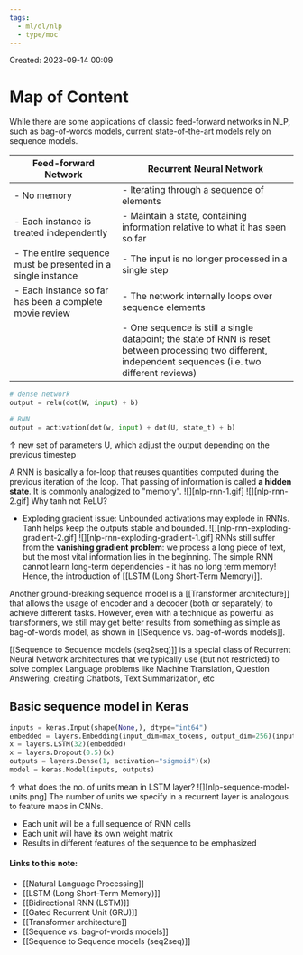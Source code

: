 ```yaml
---
tags:
  - ml/dl/nlp
  - type/moc
---
```

Created: 2023-09-14 00:09
# Map of Content

While there are some applications of classic feed-forward networks in NLP, such as bag-of-words models, current state-of-the-art models rely on sequence models. 

| Feed-forward Network | Recurrent Neural Network |
| --- | --- |
| - No memory | - Iterating through a sequence of elements |
| - Each instance is treated independently | - Maintain a state, containing information relative to what it has seen so far |
| - The entire sequence must be presented in a single instance | - The input is no longer processed in a single step |
| - Each instance so far has been a complete movie review | - The network internally loops over sequence elements |
|  | - One sequence is still a single datapoint; the state of RNN is reset between processing two different, independent sequences (i.e. two different reviews) |


```python
# dense network
output = relu(dot(W, input) + b)

# RNN
output = activation(dot(w, input) + dot(U, state_t) + b)
```
$\uparrow$ new set of parameters U, which adjust the output depending on the previous timestep

A RNN is basically a for-loop that reuses quantities computed during the previous iteration of the loop. That passing of information is called **a hidden state**. It is commonly analogized to "memory".
![][nlp-rnn-1.gif]
![][nlp-rnn-2.gif]
Why tanh not ReLU?
- Exploding gradient issue: Unbounded activations may explode in RNNs. Tanh helps keep the outputs stable and bounded.
![][nlp-rnn-exploding-gradient-2.gif]
![][nlp-rnn-exploding-gradient-1.gif]
RNNs still suffer from the **vanishing gradient problem**: we process a long piece of text, but the most vital information lies in the beginning. The simple RNN cannot learn long-term dependencies - it has no long term memory! Hence, the introduction of [[LSTM (Long Short-Term Memory)]]. 

Another ground-breaking sequence model is a [[Transformer architecture]] that allows the usage of encoder and a decoder (both or separately) to achieve different tasks. However, even with a technique as powerful as transformers, we still may get better results from something as simple as bag-of-words model, as shown in [[Sequence vs. bag-of-words models]].

[[Sequence to Sequence models (seq2seq)]] is a special class of Recurrent Neural Network architectures that we typically use (but not restricted) to solve complex Language problems like Machine Translation, Question Answering, creating Chatbots, Text Summarization, etc
## Basic sequence model in Keras 
```python
inputs = keras.Input(shape(None,), dtype="int64")
embedded = layers.Embedding(input_dim=max_tokens, output_dim=256)(inputs)
x = layers.LSTM(32)(embedded)
x = layers.Dropout(0.5)(x)
outputs = layers.Dense(1, activation="sigmoid")(x)
model = keras.Model(inputs, outputs)
```
$\uparrow$ what does the no. of units mean in LSTM layer?
![][nlp-sequence-model-units.png]
The number of units we specify in a recurrent layer is analogous to feature maps in CNNs.
- Each unit will be a full sequence of RNN cells 
- Each unit will have its own weight matrix
- Results in different features of the sequence to be emphasized 

#### Links to this note:
- [[Natural Language Processing]]
- [[LSTM (Long Short-Term Memory)]]
- [[Bidirectional RNN (LSTM)]]
- [[Gated Recurrent Unit (GRU)]]
- [[Transformer architecture]]
- [[Sequence vs. bag-of-words models]]
- [[Sequence to Sequence models (seq2seq)]]